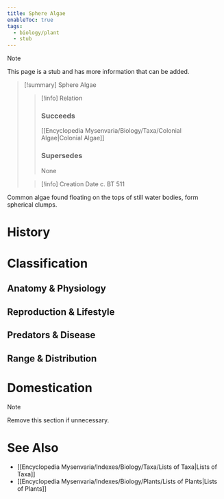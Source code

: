 ```yaml
---
title: Sphere Algae
enableToc: true
tags:
  - biology/plant
  - stub
---
```


> [!note]
> This page is a stub and has more information that can be added.

> [!summary] Sphere Algae
> > [!info] Relation
> > ### Succeeds
> > [[Encyclopedia Mysenvaria/Biology/Taxa/Colonial Algae|Colonial Algae]]
> > ### Supersedes
> > None
>
> > [!info] Creation Date
> > c. BT 511

Common algae found floating on the tops of still water bodies, form spherical clumps.
# History

# Classification
## Anatomy & Physiology

## Reproduction & Lifestyle

## Predators & Disease

## Range & Distribution

# Domestication

> [!note]
> Remove this section if unnecessary.
# See Also
- [[Encyclopedia Mysenvaria/Indexes/Biology/Taxa/Lists of Taxa|Lists of Taxa]]
- [[Encyclopedia Mysenvaria/Indexes/Biology/Plants/Lists of Plants|Lists of Plants]]